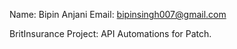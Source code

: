 Name: Bipin Anjani Email: bipinsingh007@gmail.com

BritInsurance Project: API Automations for Patch.
